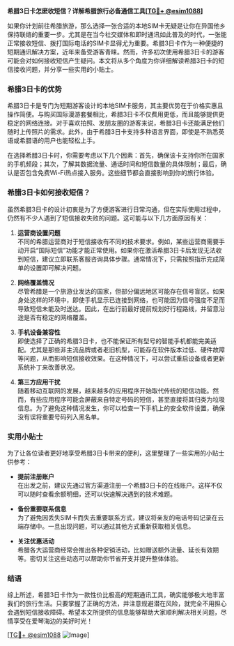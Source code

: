 **希腊3日卡怎麽收短信？详解希腊旅行必备通信工具[[TG💪+ @esim1088](https://t.me/s/esim1088)]**

如果你计划前往希腊旅游，那么选择一张合适的本地SIM卡无疑是让你在异国他乡保持联络的重要一步。尤其是在当今社交媒体和即时通讯如此普及的时代，一张能正常接收短信、拨打国际电话的SIM卡显得尤为重要。希腊3日卡作为一种便捷的短期通讯解决方案，近年来备受游客青睐。然而，许多初次使用希腊3日卡的游客可能会对如何接收短信产生疑问。本文将从多个角度为你详细解读希腊3日卡的短信接收问题，并分享一些实用的小贴士。

### 希腊3日卡的优势

希腊3日卡是专门为短期游客设计的本地SIM卡服务，其主要优势在于价格实惠且操作简便。与购买国际漫游套餐相比，希腊3日卡不仅费用更低，而且能够提供更稳定的网络连接。对于喜欢拍照、发朋友圈的游客来说，希腊3日卡还能满足他们随时上传照片的需求。此外，由于希腊3日卡支持多种语言界面，即使是不熟悉英语或希腊语的用户也能轻松上手。

在选择希腊3日卡时，你需要考虑以下几个因素：首先，确保该卡支持你所在国家的手机频段；其次，了解其数据流量、通话时间和短信数量的具体限制；最后，确认是否包含免费Wi-Fi热点接入服务。这些细节都会直接影响到你的旅行体验。

### 希腊3日卡如何接收短信？

虽然希腊3日卡的设计初衷是为了方便游客进行日常沟通，但在实际使用过程中，仍然有不少人遇到了短信接收失败的问题。这可能与以下几方面原因有关：

1. **运营商设置问题**  
   不同的希腊运营商对于短信接收有不同的技术要求。例如，某些运营商需要手动开启“国际短信”功能才能正常使用。如果你在激活希腊3日卡后发现无法收到短信，建议立即联系客服咨询具体步骤。通常情况下，只需按照指示完成简单的设置即可解决问题。

2. **网络覆盖情况**  
   尽管希腊是一个旅游业发达的国家，但部分偏远地区可能存在信号盲区。如果身处这样的环境中，即使手机显示已连接到网络，也可能因为信号强度不足而导致短信未能及时送达。因此，在出行前最好提前规划好行程路线，并留意沿途是否有稳定的网络覆盖。

3. **手机设备兼容性**  
   即使选择了正确的希腊3日卡，也不能保证所有型号的智能手机都能完美适配。尤其是那些非主流品牌或者老旧机型，可能存在软件版本过低、硬件故障等问题，从而影响短信接收效果。在这种情况下，可以尝试重启设备或者更新系统补丁来改善状况。

4. **第三方应用干扰**  
   随着移动互联网的发展，越来越多的应用程序开始取代传统的短信功能。然而，有些应用程序可能会屏蔽来自特定号码的短信，甚至直接将其归类为垃圾信息。为了避免这种情况发生，你可以检查一下手机上的安全软件设置，确保没有误将重要号码列入黑名单。

### 实用小贴士

为了让各位读者更好地享受希腊3日卡带来的便利，这里整理了一些实用的小贴士供参考：

- **提前注册账户**  
  在出发之前，建议先通过官方渠道注册一个希腊3日卡的在线账户。这样不仅可以随时查看余额明细，还可以快速解决遇到的技术难题。
  
- **备份重要联系信息**  
  为了避免因丢失SIM卡而失去重要联系方式，建议将亲友的电话号码记录在云端存储中。一旦出现问题，可以通过其他方式重新获取相关信息。

- **关注优惠活动**  
  希腊各大运营商经常会推出各种促销活动，比如赠送额外流量、延长有效期等。密切关注这些动态可以帮助你节省开支并提升整体体验。

### 结语

综上所述，希腊3日卡作为一款性价比极高的短期通讯工具，确实能够极大地丰富我们的旅行生活。只要掌握了正确的方法，并注意规避潜在风险，就完全不用担心会遇到短信接收障碍。希望本文所提供的信息能够帮助大家顺利解决相关问题，尽情享受在爱琴海边的美好时光！

[[TG💪+ @esim1088](https://t.me/s/esim1088) ![Image](https://i.postimg.cc/4NQfJmqS/Snipaste-2025-05-13-00-14-12.png)]